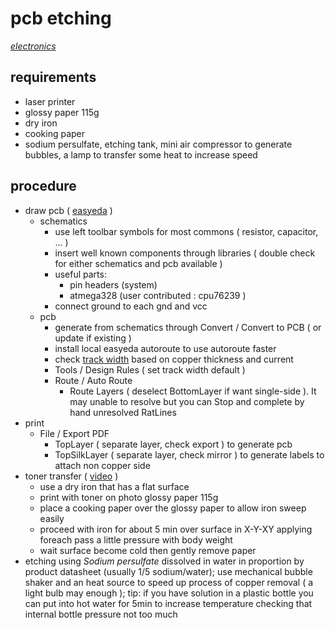 # pcb etching

*[electronics](../README.md#electronics)*

## requirements

- laser printer
- glossy paper 115g
- dry iron
- cooking paper
- sodium persulfate, etching tank, mini air compressor to generate bubbles, a lamp to transfer some heat to increase speed

## procedure

- draw pcb ( [easyeda](https://easyeda.com) )
  - schematics
    - use left toolbar symbols for most commons ( resistor, capacitor, ... )
    - insert well known components through libraries ( double check for either schematics and pcb available )
    - useful parts:
      - pin headers (system)
      - atmega328 (user contributed : cpu76239 )
    - connect ground to each gnd and vcc
  - pcb
    - generate from schematics through Convert / Convert to PCB ( or update if existing )
    - install local easyeda autoroute to use autoroute faster
    - check [track width](https://www.7pcb.com/trace-width-calculator.php) based on copper thickness and current
    - Tools / Design Rules ( set track width default )
    - Route / Auto Route
      - Route Layers ( deselect BottomLayer if want single-side ). It may unable to resolve but you can Stop and complete by hand unresolved RatLines
- print
  - File / Export PDF
    - TopLayer ( separate layer, check export ) to generate pcb
    - TopSilkLayer ( separate layer, check mirror ) to generate labels to attach non copper side
- toner transfer ( [video](https://youtu.be/TbBrgpKxBJk?list=LLSxwtecTaiSTtkh48QGLJtA&t=341) )
  - use a dry iron that has a flat surface
  - print with toner on photo glossy paper 115g
  - place a cooking paper over the glossy paper to allow iron sweep easily
  - proceed with iron for about 5 min over surface in X-Y-XY applying foreach pass a little pressure with body weight
  - wait surface become cold then gently remove paper
- etching using *Sodium persulfate* dissolved in water in proportion by product datasheet (usually 1/5 sodium/water); use  mechanical bubble shaker and an heat source to speed up process of copper removal ( a light bulb may enough ); tip: if you have solution in a plastic bottle you can put into hot water for 5min to increase temperature checking that internal bottle pressure not too much
